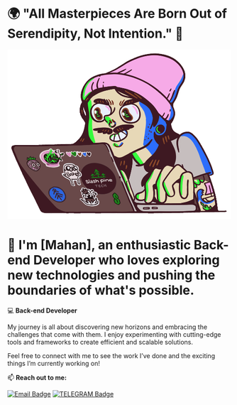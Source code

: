 # 🌍 "All Masterpieces Are Born Out of Serendipity, Not Intention." 🚀

![Animated GIF](https://github.com/MahanSadeghi1/MahanSadeghi1/blob/main/gif.gif?raw=true)

# 👋 I'm [Mahan], an enthusiastic **Back-end Developer** who loves exploring new technologies and pushing the boundaries of what's possible.

💻 **Back-end Developer**

My journey is all about discovering new horizons and embracing the challenges that come with them. I enjoy experimenting with cutting-edge tools and frameworks to create efficient and scalable solutions.

Feel free to connect with me to see the work I’ve done and the exciting things I’m currently working on!

📫 **Reach out to me:**

[![Email Badge](https://img.shields.io/badge/GMAIL-grey?style=for-the-badge&logo=gmail)](mahansadeghi6318@gmail.com)
[![TELEGRAM Badge](https://img.shields.io/badge/TELEGRAM-grey?style=for-the-badge&logo=telegram)](https://t.me/a_si63)
